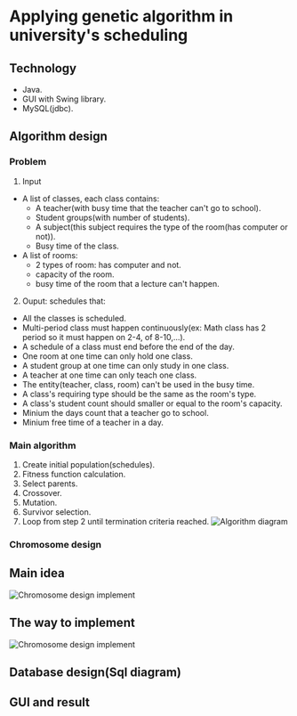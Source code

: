 # Applying genetic algorithm in university's scheduling
## Technology
- Java.
- GUI with Swing library.
- MySQL(jdbc).
## Algorithm design
### Problem
1. Input
- A list of classes, each class contains:
    + A teacher(with busy time that the teacher can't go to school).
    + Student groups(with number of students).
    + A subject(this subject requires the type of the room(has computer or not)).
    + Busy time of the class.
- A list of rooms:
    + 2 types of room: has computer and not.
    + capacity of the room.
    + busy time of the room that a lecture can't happen.
2. Ouput: schedules that:
- All the classes is scheduled.
- Multi-period class must happen continuously(ex: Math class has 2 period so it must happen on 2-4, of 8-10,...).
- A schedule of a class must end before the end of the day.
- One room at one time can only hold one class.
- A student group at one time can only study in one class.
- A teacher at one time can only teach one class.
- The entity(teacher, class, room) can't be used in the busy time.
- A class's requiring type should be the same as the room's type.
- A class's student count should smaller or equal to the room's capacity.
- Minium the days count that a teacher go to school.
- Minium free time of a teacher in a day.
### Main algorithm
1. Create initial population(schedules).
2. Fitness function calculation.
3. Select parents.
4. Crossover.
5. Mutation.
6. Survivor selection.
7. Loop from step 2 until termination criteria reached.
![Algorithm diagram]()
### Chromosome design
## Main idea
![Chromosome design implement]()
## The way to implement
![Chromosome design implement]()
## Database design(Sql diagram)

## GUI and result